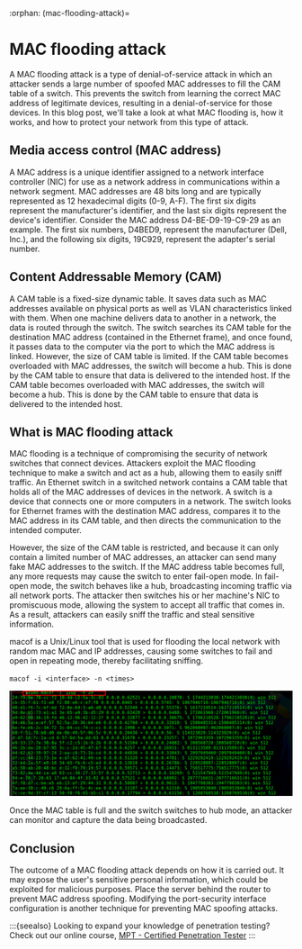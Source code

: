 :orphan:
(mac-flooding-attack)=

# MAC flooding attack

A MAC flooding attack is a type of denial-of-service attack in which an attacker sends a large number of spoofed MAC addresses to fill the CAM table of a switch. This prevents the switch from learning the correct MAC address of legitimate devices, resulting in a denial-of-service for those devices. In this blog post, we'll take a look at what MAC flooding is, how it works, and how to protect your network from this type of attack.
## Media access control (MAC address)

A MAC address is a unique identifier assigned to a network interface controller (NIC) for use as a network address in communications within a network segment. MAC addresses are 48 bits long and are typically represented as 12 hexadecimal digits (0-9, A-F). The first six digits represent the manufacturer's identifier, and the last six digits represent the device's identifier.
Consider the MAC address D4-BE-D9-19-C9-29 as an example. The first six numbers, D4BED9, represent the manufacturer (Dell, Inc.), and the following six digits, 19C929, represent the adapter's serial number.

## Content Addressable Memory (CAM)

A CAM table is a fixed-size dynamic table. It saves data such as MAC addresses available on physical ports as well as VLAN characteristics linked with them. When one machine delivers data to another in a network, the data is routed through the switch. The switch searches its CAM table for the destination MAC address (contained in the Ethernet frame), and once found, it passes data to the computer via the port to which the MAC address is linked.
However, the size of CAM table is limited. If the CAM table becomes overloaded with MAC addresses, the switch will become a hub. This is done by the CAM table to ensure that data is delivered to the intended host.
If the CAM table becomes overloaded with MAC addresses, the switch will become a hub. This is done by the CAM table to ensure that data is delivered to the intended host.

## What is MAC flooding attack

MAC flooding is a technique of compromising the security of network switches that connect devices. Attackers exploit the MAC flooding technique to make a switch and act as a hub, allowing them to easily sniff traffic.
An Ethernet switch in a switched network contains a CAM table that holds all of the MAC addresses of devices in the network. A switch is a device that connects one or more computers in a network. The switch looks for Ethernet frames with the destination MAC address, compares it to the MAC address in its CAM table, and then directs the communication to the intended computer.

However, the size of the CAM table is restricted, and because it can only contain a limited number of MAC addresses, an attacker can send many fake MAC addresses to the switch. If the MAC address table becomes full, any more requests may cause the switch to enter fail-open mode.
In fail-open mode, the switch behaves like a hub, broadcasting incoming traffic via all network ports. The attacker then switches his or her machine's NIC to promiscuous mode, allowing the system to accept all traffic that comes in. As a result, attackers can easily sniff the traffic and steal sensitive information.

macof is a Unix/Linux tool that is used for flooding the local network with random mac MAC and IP addresses, causing some switches to fail and open in repeating mode, thereby facilitating sniffing.

`macof -i <interface> -n <times>`

![mac_flooding](images/mac_flooding.png)

Once the MAC table is full and the switch switches to hub mode, an attacker can monitor and capture the data being broadcasted.

## Conclusion

The outcome of a MAC flooding attack depends on how it is carried out. It may expose the user's sensitive personal information, which could be exploited for malicious purposes. Place the server behind the router to prevent MAC address spoofing. Modifying the port-security interface configuration is another technique for preventing MAC spoofing attacks.

:::{seealso}
Looking to expand your knowledge of penetration testing? Check out our online course, [MPT - Certified Penetration Tester](https://www.mosse-institute.com/certifications/mpt-certified-penetration-tester.html)
:::
